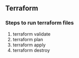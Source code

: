 ## Terraform

### Steps to run terraform files

1. terraform validate
2. terraform plan
3. terraform apply
4. terraform destroy
